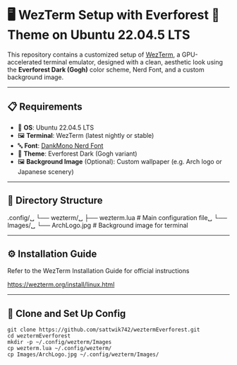 # 🖥️ WezTerm Setup with Everforest 🌲 Theme on Ubuntu 22.04.5 LTS

This repository contains a customized setup of [WezTerm](https://wezfurlong.org/wezterm/), a GPU-accelerated terminal emulator, designed with a clean, aesthetic look using the **Everforest Dark (Gogh)** color scheme, Nerd Font, and a custom background image.

---

## 📋 Requirements

- 🐧 **OS**: Ubuntu 22.04.5 LTS  
- 🖼️ **Terminal**: WezTerm (latest nightly or stable)  
- 🔤 **Font**: [DankMono Nerd Font](https://www.nerdfonts.com/font-downloads)  
- 🎨 **Theme**: Everforest Dark (Gogh variant)  
- 🖼️ **Background Image** (Optional): Custom wallpaper (e.g. Arch logo or Japanese scenery)

---

## 📁 Directory Structure

.config/␣
└── wezterm/␣
├── wezterm.lua # Main configuration file␣
└── Images/␣
└── ArchLogo.jpg # Background image for terminal

---

## ⚙️ Installation Guide

Refer to the WezTerm Installation Guide for official instructions

https://wezterm.org/install/linux.html

---

## 📂 Clone and Set Up Config

```
git clone https://github.com/sattwik742/weztermEverforest.git
cd weztermEverforest
mkdir -p ~/.config/wezterm/Images
cp wezterm.lua ~/.config/wezterm/
cp Images/ArchLogo.jpg ~/.config/wezterm/Images/
```

